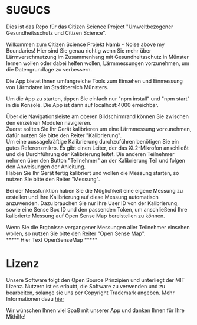 # SUGUCS
Dies ist das Repo für das Citizen Science Project "Umweltbezogener Gesundheitsschutz und Citizen Science".

Wilkommen zum Citizen Science Projekt Namb - Noise above my Boundaries!
Hier sind Sie genau richtig wenn Sie mehr über Lärmverschmutzung im Zusammenhang mit Gesundheitsschutz in Münster lernen wollen oder dabei helfen wollen, Lärmmessungen vorzunehmen, um die Datengrundlage zu verbessern.

Die App bietet Ihnen umfangreiche Tools zum Einsehen und Einmessung von Lärmdaten im Stadtbereich Münsters.

Um die App zu starten, tippen Sie einfach nur "npm install" und "npm start" in die Konsole. Die App ist dann auf localhost:4000 erreichbar.

Über die Navigationsleiste am oberen Bildschirmrand können Sie zwischen den einzelnen Modulen navigieren.   
Zuerst sollten Sie Ihr Gerät kalibrieren um eine Lärmmessung vorzunehmen, dafür nutzen Sie bitte den Reiter "Kalibrierung".  
Um eine aussagekräftige Kalibrierung durchzuführen benötigen Sie ein gutes Referenzmikro. Es gibt einen Leiter, der das XL2-Mikrofon anschließt und die Durchführung der Kalibrierung leitet. Die anderen Teilnehmer nehmen über den Button "Teilnehmer" an der Kalibrierung Teil und folgen den Anweisungen der Anleitung.    
Haben Sie Ihr Gerät fertig kalibriert und wollen die Messung starten, so nutzen Sie bitte den Reiter "Messung".

Bei der Messfunktion haben Sie die Möglichkeit eine eigene Messung zu erstellen und Ihre Kalibrierung auf diese Messung automatisch anzuwenden.
Dazu brauchen Sie nur ihre User ID von der Kalibrierung, sowie eine Sense Box ID und den passenden Token, um anschließend Ihre kalibrierte Messung auf Open Sense Map bereistellen zu können.

Wenn Sie die Ergbnisse vergangener Messungen aller Teilnehmer einsehen wollen, so nutzen Sie bitte den Reiter "Open Sense Map".  
***** Hier Text OpenSenseMap *****  

# Lizenz

Unsere Software folgt den Open Source Prinzipien und unterliegt der MIT Lizenz. Nutzern ist es erlaubt, die Software zu verwenden und zu bearbeiten, solange sie uns per Copyright Trademark angeben. Mehr Informationen dazu [hier](https://opensource.org/licenses/MIT)

Wir wünschen Ihnen viel Spaß mit unserer App und danken Ihnen für Ihre Mithilfe!
